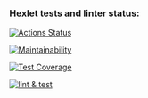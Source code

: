 ### Hexlet tests and linter status:

[![Actions Status](https://github.com/z17/python-project-lvl3/workflows/hexlet-check/badge.svg)](https://github.com/z17/python-project-lvl3/actions)

[![Maintainability](https://api.codeclimate.com/v1/badges/226469af83f0d956ee23/maintainability)](https://codeclimate.com/github/z17/python-project-lvl3/maintainability)

[![Test Coverage](https://api.codeclimate.com/v1/badges/226469af83f0d956ee23/test_coverage)](https://codeclimate.com/github/z17/python-project-lvl3/test_coverage)

[![lint & test](https://github.com/z17/python-project-lvl3/actions/workflows/lint.yml/badge.svg)](https://github.com/z17/python-project-lvl3/actions/workflows/lint.yml)
